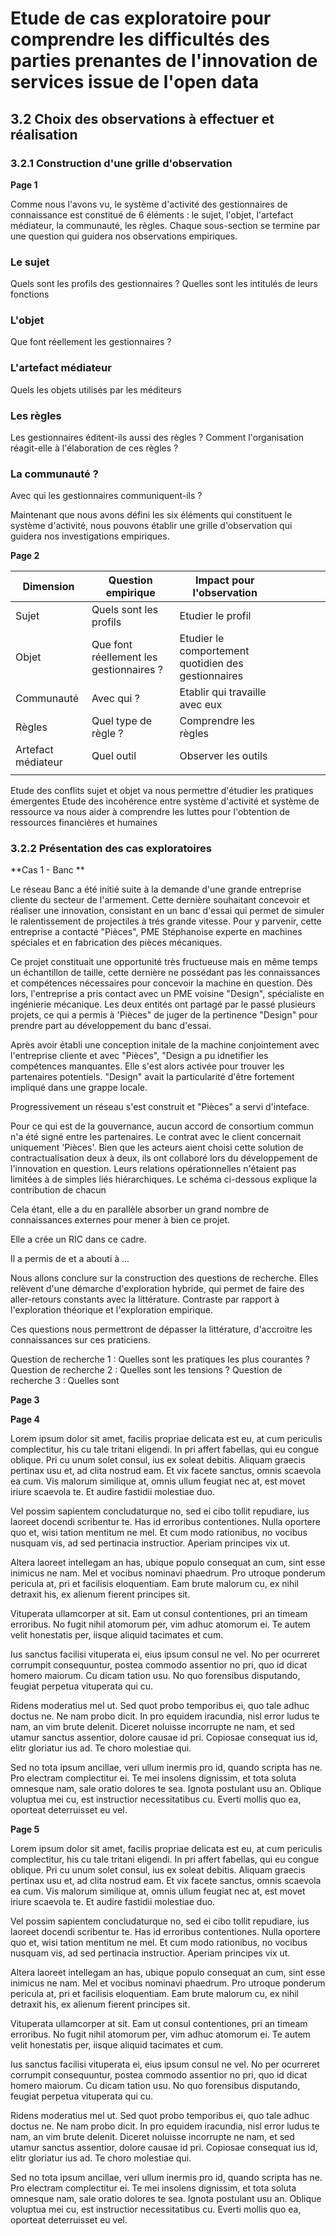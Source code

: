 # Etude de cas exploratoire pour comprendre les difficultés des parties prenantes de l'innovation de services issue de l'open data


## 3.2 Choix des observations à effectuer et réalisation

### 3.2.1 Construction d'une grille d'observation 

**Page 1**

Comme nous l'avons vu, le système d'activité des gestionnaires de connaissance est constitué de 6 éléments : le sujet, l'objet, l'artefact médiateur, la communauté, les règles. Chaque sous-section se termine par une question qui guidera nos observations empiriques. 

### Le sujet 

Quels sont les profils des gestionnaires ? Quelles sont les intitulés de leurs fonctions

### L'objet

Que font réellement les gestionnaires ?

### L'artefact médiateur

Quels les objets utilisés par les méditeurs 

### Les règles 

Les gestionnaires éditent-ils aussi des règles ? Comment l'organisation réagit-elle à l'élaboration de ces règles ? 

### La communauté ?

Avec qui les gestionnaires communiquent-ils ?

Maintenant que nous avons défini les six éléments qui constituent le système d'activité, nous pouvons établir une grille d'observation qui guidera nos investigations empiriques. 


**Page 2**


<table>
    <thead>
        <tr>
            <th>Dimension</th>
            <th>Question empirique</th>
            <th>Impact pour l'observation</th>
            <th></th>
            <th></th>
            <th></th>
            <th></th>
            <th></th>
        </tr>
    </thead>
    <tbody>
      <tr>
           <tr>
            <td>Sujet</td>
               <td>Quels sont les profils</td>
            <td>Etudier le profil</td>
            <td></td>
            <td></td>
            <td></td>
            <td></td>
            <td></td>
        </tr>
            <tr>
            <td>Objet</td>
            <td>Que font réellement les gestionnaires ?</td>
            <td>Etudier le comportement quotidien des gestionnaires</td>
            <td></td>
            <td></td>
            <td></td>
            <td></td>
        </tr>
        <tr>
            <td>Communauté</td>
            <td>Avec qui ?</td>
            <td>Etablir qui travaille avec eux</td>
            <td></td>
            <td></td>
            <td></td>
            <td></td>
            <td></td>
        </tr>
        <tr>
            <td>Règles</td>
            <td>Quel type de règle ?</td>
            <td>Comprendre les règles</td>
            <td></td>
            <td></td>
            <td></td>
            <td></td>
            <td></td>
        </tr>
        <tr>
            <td>Artefact médiateur</td>
            <td>Quel outil</td>
            <td>Observer les outils</td>
            <td></td>
            <td></td>
            <td></td>
            <td></td>
           <td></td>
        </tr>
        <tr>
            <td></td>
            <td></td>
            <td></td>
            <td></td>
            <td></td>
            <td></td>
            <td></td>
            <td></td>
        </tr>

   
</table>


Etude des conflits sujet et objet va nous permettre d'étudier les pratiques émergentes
Etude des incohérence entre système d'activité et système de ressource va nous aider à comprendre les luttes pour l'obtention de ressources financières et humaines 

### 3.2.2 Présentation des cas exploratoires


**Cas 1 - Banc **

Le réseau Banc a été initié suite à la demande d'une grande entreprise cliente du secteur de l'armement. Cette dernière souhaitant concevoir et réaliser une innovation, consistant en un banc d'essai qui permet de simuler le ralentissement de projectiles à trés grande vitesse. Pour y parvenir, cette entreprise a contacté "Pièces", PME Stéphanoise experte en machines spéciales et en fabrication des pièces mécaniques. 

Ce projet constituait une opportunité très fructueuse mais en même temps un échantillon de taille, cette dernière ne possédant pas les connaissances et compétences nécessaires pour concevoir la machine en question. Dès lors, l'entreprise a pris contact avec un PME voisine "Design", spécialiste en ingénierie mécanique. Les deux entités ont partagé par le passé plusieurs projets, ce qui a permis à 'Pièces" de juger de la pertinence "Design" pour prendre part au développement du banc d'essai. 

Après avoir établi une conception initale de la machine conjointement avec l'entreprise cliente et avec "Pièces", "Design a pu idnetifier les compétences manquantes. Elle s'est alors activée pour trouver les partenaires potentiels. "Design" avait la particularité d'être fortement impliqué dans une grappe locale. 

Progressivement un réseau s'est construit et "Pièces" a servi d'inteface. 

Pour ce qui est de la gouvernance, aucun accord de consortium commun n'a été signé entre les partenaires. Le contrat avec le client concernait uniquement 'Pièces'. Bien que les acteurs aient choisi cette solution de contractualisation deux à deux, ils ont collaboré lors du développement de l'innovation en question. Leurs relations opérationnelles n'étaient pas limitées à de simples liés hiérarchiques. Le schéma ci-dessous explique la contribution de chacun 

Cela étant, elle a du en parallèle absorber un grand nombre de connaissances externes pour mener à bien ce projet. 

Elle a crée un RIC dans ce cadre. 

Il a permis de et a abouti à ...

Nous allons conclure sur la construction des questions de recherche. Elles relèvent d'une démarche d'exploration hybride, qui permet de faire des aller-retours constants avec la littérature. Contraste par rapport à l'exploration théorique et l'exploration empirique. 

Ces questions nous permettront de dépasser la littérature, d'accroitre les connaissances sur ces praticiens. 

Question de recherche 1 : Quelles sont les pratiques les plus courantes ?
Question de recherche 2 : Quelles sont les tensions ? 
Question de recherche 3 : Quelles sont 

**Page 3**

 

























**Page 4**

Lorem ipsum dolor sit amet, facilis propriae delicata est eu, at cum periculis complectitur, his cu tale tritani eligendi. In pri affert fabellas, qui eu congue oblique. Pri cu unum solet consul, ius ex soleat debitis. Aliquam graecis pertinax usu et, ad clita nostrud eam. Et vix facete sanctus, omnis scaevola ea cum. Vis malorum similique at, omnis ullum feugiat nec at, est movet iriure scaevola te. Et audire fastidii molestiae duo.

Vel possim sapientem concludaturque no, sed ei cibo tollit repudiare, ius laoreet docendi scribentur te. Has id erroribus contentiones. Nulla oportere quo et, wisi tation mentitum ne mel. Et cum modo rationibus, no vocibus nusquam vis, ad sed pertinacia instructior. Aperiam principes vix ut.

Altera laoreet intellegam an has, ubique populo consequat an cum, sint esse inimicus ne nam. Mel et vocibus nominavi phaedrum. Pro utroque ponderum pericula at, pri et facilisis eloquentiam. Eam brute malorum cu, ex nihil detraxit his, ex alienum fierent principes sit.

Vituperata ullamcorper at sit. Eam ut consul contentiones, pri an timeam erroribus. No fugit nihil atomorum per, vim adhuc atomorum ei. Te autem velit honestatis per, iisque aliquid tacimates et cum.

Ius sanctus facilisi vituperata ei, eius ipsum consul ne vel. No per ocurreret corrumpit consequuntur, postea commodo assentior no pri, quo id dicat homero maiorum. Cu dicam tation usu. No quo forensibus disputando, feugiat perpetua vituperata qui cu.

Ridens moderatius mel ut. Sed quot probo temporibus ei, quo tale adhuc doctus ne. Ne nam probo dicit. In pro equidem iracundia, nisl error ludus te nam, an vim brute delenit. Diceret noluisse incorrupte ne nam, et sed utamur sanctus assentior, dolore causae id pri. Copiosae consequat ius id, elitr gloriatur ius ad. Te choro molestiae qui.

Sed no tota ipsum ancillae, veri ullum inermis pro id, quando scripta has ne. Pro electram complectitur ei. Te mei insolens dignissim, et tota soluta omnesque nam, sale oratio dolores te sea. Ignota postulant usu an. Oblique voluptua mei cu, est instructior necessitatibus cu. Everti mollis quo ea, oporteat deterruisset eu vel.

**Page 5**

Lorem ipsum dolor sit amet, facilis propriae delicata est eu, at cum periculis complectitur, his cu tale tritani eligendi. In pri affert fabellas, qui eu congue oblique. Pri cu unum solet consul, ius ex soleat debitis. Aliquam graecis pertinax usu et, ad clita nostrud eam. Et vix facete sanctus, omnis scaevola ea cum. Vis malorum similique at, omnis ullum feugiat nec at, est movet iriure scaevola te. Et audire fastidii molestiae duo.

Vel possim sapientem concludaturque no, sed ei cibo tollit repudiare, ius laoreet docendi scribentur te. Has id erroribus contentiones. Nulla oportere quo et, wisi tation mentitum ne mel. Et cum modo rationibus, no vocibus nusquam vis, ad sed pertinacia instructior. Aperiam principes vix ut.

Altera laoreet intellegam an has, ubique populo consequat an cum, sint esse inimicus ne nam. Mel et vocibus nominavi phaedrum. Pro utroque ponderum pericula at, pri et facilisis eloquentiam. Eam brute malorum cu, ex nihil detraxit his, ex alienum fierent principes sit.

Vituperata ullamcorper at sit. Eam ut consul contentiones, pri an timeam erroribus. No fugit nihil atomorum per, vim adhuc atomorum ei. Te autem velit honestatis per, iisque aliquid tacimates et cum.

Ius sanctus facilisi vituperata ei, eius ipsum consul ne vel. No per ocurreret corrumpit consequuntur, postea commodo assentior no pri, quo id dicat homero maiorum. Cu dicam tation usu. No quo forensibus disputando, feugiat perpetua vituperata qui cu.

Ridens moderatius mel ut. Sed quot probo temporibus ei, quo tale adhuc doctus ne. Ne nam probo dicit. In pro equidem iracundia, nisl error ludus te nam, an vim brute delenit. Diceret noluisse incorrupte ne nam, et sed utamur sanctus assentior, dolore causae id pri. Copiosae consequat ius id, elitr gloriatur ius ad. Te choro molestiae qui.

Sed no tota ipsum ancillae, veri ullum inermis pro id, quando scripta has ne. Pro electram complectitur ei. Te mei insolens dignissim, et tota soluta omnesque nam, sale oratio dolores te sea. Ignota postulant usu an. Oblique voluptua mei cu, est instructior necessitatibus cu. Everti mollis quo ea, oporteat deterruisset eu vel.

  
  
